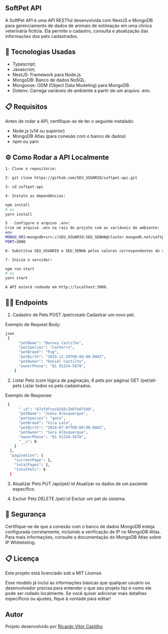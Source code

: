 ## SoftPet API
A SoftPet API é uma API RESTful desenvolvida com NestJS e MongoDB para gerenciamento de dados de animais de estimação em uma clínica veterinária fictícia. Ela permite o cadastro, consulta e atualização das informações dos pets cadastrados.

## 🚀 Tecnologias Usadas
- Typescript;
- Javascriot;
- NestJS: Framework para Node.js.
- MongoDB: Banco de dados NoSQL.
- Mongoose: ODM (Object Data Modeling) para MongoDB.
- Dotenv: Carrega variáveis de ambiente a partir de um arquivo .env.

## 📋 Requisitos
Antes de rodar a API, certifique-se de ter o seguinte instalado:

- Node.js (v14 ou superior)
- MongoDB Atlas (para conexão com o banco de dados)
- npm ou yarn

## ⚙️ Como Rodar a API Localmente
```bash
1- Clone o repositório:

2- git clone https://github.com/SEU_USUARIO/softpet-api.git

3- cd softpet-api

4- Instale as dependências:

npm install
# ou
yarn install

5 - Configure o arquivo .env:
Crie um arquivo .env na raiz do projeto com as variáveis de ambiente:
env
MONGO_URI=mongodb+srv://SEU_USUARIO:SEU_SENHA@cluster.mongodb.net/softpet?retryWrites=true&w=majority
PORT=3000

6- Substitua SEU_USUARIO e SEU_SENHA pelos valores correspondentes do seu cluster MongoDB Atlas.

7- Inicie o servidor:

npm run start
# ou
yarn start

A API estará rodando em http://localhost:3000.
```

## 🧑‍💻 Endpoints

1. Cadastro de Pets
POST /pet/create
Cadastrar um novo pet.

Exemplo de Request Body:
```bash
json
 {
      "petName": "Barney Castilho",
      "petSpecies": "Cachorro",
      "petBreed": "Pug",
      "petBirth": "2019-12-20T00:00:00.000Z",
      "petOwner": "Daniel Castilho",
      "ownerPhone": "81 91234-5678",
    }
```

2. Listar Pets (com lógica de paginação, 6 pets por página)
GET /pet/all-pets
Listar todos os pets cadastrados.

Exemplo de Response:
```bash
 {
      "_id": "67afdfcec8245c2b07e07548",
      "petName": "Joana Albuquerque",
      "petSpecies": "gato",
      "petBreed": "Vira Lata",
      "petBirth": "2024-07-07T00:00:00.000Z",
      "petOwner": "Sara Albuquerque",
      "ownerPhone": "81 91234-5678",
      "__v": 0
    }
  ],
  "pagination": {
    "currentPage": 1,
    "totalPages": 1,
    "totalPets": 6
  }
```

3. Atualizar Pets
PUT /api/pet/:id
Atualizar os dados de um paciente específico.

4. Excluir Pets
DELETE /pet/:id
Excluir um pet do sistema.

## 🔐 Segurança
Certifique-se de que a conexão com o banco de dados MongoDB esteja configurada corretamente, incluindo a verificação de IP no MongoDB Atlas. Para mais informações, consulte a documentação do MongoDB Atlas sobre IP Whitelisting.

## 📋 Licença
Este projeto está licenciado sob a MIT License.

Esse modelo já inclui as informações básicas que qualquer usuário ou desenvolvedor precisa para entender o que seu projeto faz e como ele pode ser rodado localmente. Se você quiser adicionar mais detalhes específicos ou ajustes, fique à vontade para editar!

## **Autor**
Projeto desenvolvido por [Ricardo Vitor Castilho](https://github.com/RicardoVCastilho)
